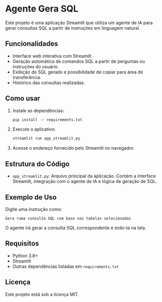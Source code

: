 # Agente Gera SQL

Este projeto é uma aplicação Streamlit que utiliza um agente de IA para gerar consultas SQL a partir de instruções em linguagem natural.

## Funcionalidades

- Interface web interativa com Streamlit.
- Geração automática de comandos SQL a partir de perguntas ou instruções do usuário.
- Exibição do SQL gerado e possibilidade de copiar para área de transferência.
- Histórico das consultas realizadas.

## Como usar

1. Instale as dependências:
    ```bash
    pip install -r requirements.txt
    ```
2. Execute o aplicativo:
    ```bash
    streamlit run app_streamlit.py
    ```
3. Acesse o endereço fornecido pelo Streamlit no navegador.

## Estrutura do Código

- `app_streamlit.py`: Arquivo principal da aplicação. Contém a interface Streamlit, integração com o agente de IA e lógica de geração de SQL.

## Exemplo de Uso

Digite uma instrução como:
```
Gera ruma consulta SQL com base nas tabelas selecionadas
```
O agente irá gerar a consulta SQL correspondente e exibi-la na tela.

## Requisitos

- Python 3.8+
- Streamlit
- Outras dependências listadas em `requirements.txt`

## Licença

Este projeto está sob a licença MIT.
